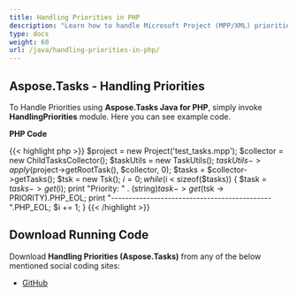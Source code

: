 ```yaml
---
title: Handling Priorities in PHP
description: "Learn how to handle Microsoft Project (MPP/XML) priorities using Aspose.Tasks Java for PHP."
type: docs
weight: 60
url: /java/handling-priorities-in-php/
---
```


## **Aspose.Tasks - Handling Priorities**
To Handle Priorities using **Aspose.Tasks Java for PHP**, simply invoke **HandlingPriorities** module. Here you can see example code.

**PHP Code**

{{< highlight php >}}
$project = new Project('test_tasks.mpp');
$collector = new ChildTasksCollector();
$taskUtils = new TaskUtils();
$taskUtils->apply($project->getRootTask(), $collector, 0);
$tasks = $collector->getTasks();
$tsk = new Tsk();
$i = 0;
while ($i < sizeof($tasks)) {
    $task = $tasks -> get($i);
    print "Priority: " . (string)$task -> get($tsk -> PRIORITY).PHP_EOL;
    print "---------------------------------------------".PHP_EOL;
    $i += 1;
}
{{< /highlight >}}

## **Download Running Code**
Download **Handling Priorities (Aspose.Tasks)** from any of the below mentioned social coding sites:

- [GitHub](https://github.com/aspose-tasks/Aspose.Tasks-for-Java/blob/master/Plugins/Aspose_Tasks_Java_for_PHP/src/aspose/tasks/WorkingWithTasks/HandlingPriorities.php)
